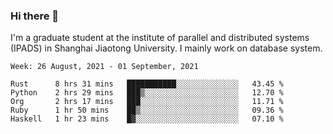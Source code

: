 ### Hi there 👋

I'm a graduate student at the institute of parallel and distributed systems (IPADS) in Shanghai Jiaotong University. I mainly work on database system.

<!--START_SECTION:waka-->
```text
Week: 26 August, 2021 - 01 September, 2021

Rust      8 hrs 31 mins   ███████████░░░░░░░░░░░░░░   43.45 % 
Python    2 hrs 29 mins   ███▒░░░░░░░░░░░░░░░░░░░░░   12.70 % 
Org       2 hrs 17 mins   ███░░░░░░░░░░░░░░░░░░░░░░   11.71 % 
Ruby      1 hr 50 mins    ██▒░░░░░░░░░░░░░░░░░░░░░░   09.36 % 
Haskell   1 hr 23 mins    █▓░░░░░░░░░░░░░░░░░░░░░░░   07.10 % 
```
<!--END_SECTION:waka-->

<!--
**yqmmm/yqmmm** is a ✨ _special_ ✨ repository because its `README.md` (this file) appears on your GitHub profile.

Here are some ideas to get you started:

- 🔭 I’m currently working on ...
- 🌱 I’m currently learning ...
- 👯 I’m looking to collaborate on ...
- 🤔 I’m looking for help with ...
- 💬 Ask me about ...
- 📫 How to reach me: ...
- 😄 Pronouns: ...
- ⚡ Fun fact: ...
-->
